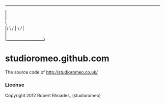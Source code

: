 __________________
|                 \
|                  \
\                   \
|\              \  /
| \              \/
|                 \
|                  \
|___________________\

# studioromeo.github.com
The source code of http://studioromeo.co.uk/

### License
Copyright 2012 Robert Rhoades, (studioromeo)
